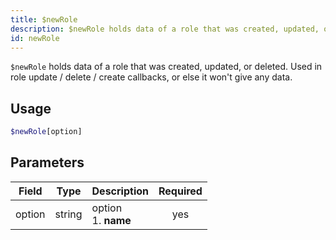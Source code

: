 ```yaml
---
title: $newRole 
description: $newRole holds data of a role that was created, updated, or deleted. Used in role update / delete / create callbacks, or else it won't give any data.
id: newRole
---
```


`$newRole` holds data of a role that was created, updated, or deleted. Used in role update / delete / create callbacks, or else it won't give any data.

## Usage

```php
$newRole[option]
```

## Parameters 


| Field  | Type   | Description               | Required |
| ------ | ------ | ------------------------- |:--------:|
| option | string | option <br /> 1. **name** |    yes   |
